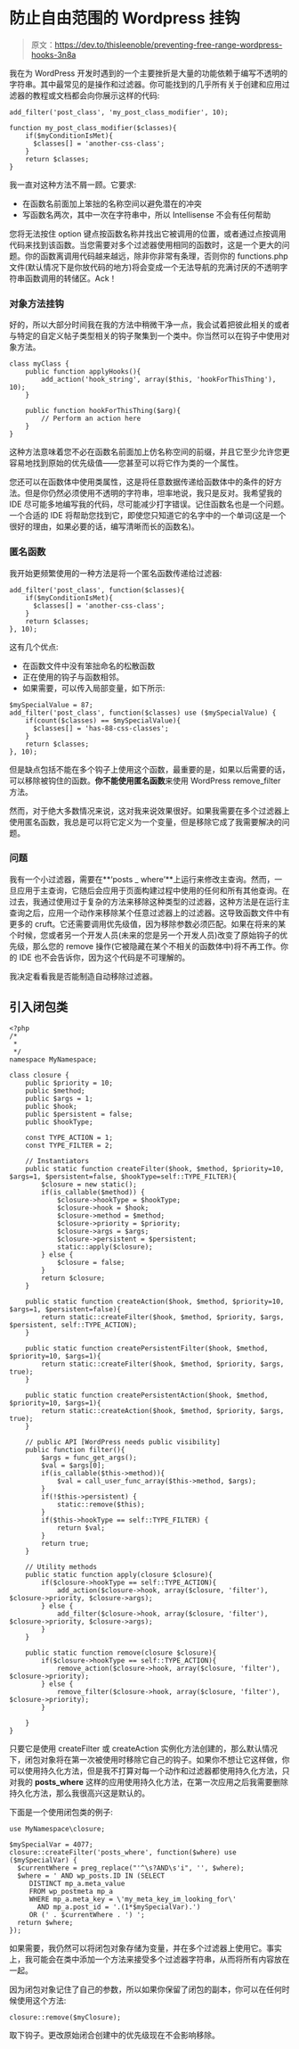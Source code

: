 # 防止自由范围的 Wordpress 挂钩

> 原文：<https://dev.to/thisleenoble/preventing-free-range-wordpress-hooks-3n8a>

我在为 WordPress 开发时遇到的一个主要挫折是大量的功能依赖于编写不透明的字符串。其中最常见的是操作和过滤器。你可能找到的几乎所有关于创建和应用过滤器的教程或文档都会向你展示这样的代码:

```
add_filter('post_class', 'my_post_class_modifier', 10);

function my_post_class_modifier($classes){
    if($myConditionIsMet){
      $classes[] = 'another-css-class';
    }
    return $classes;
} 
```

我一直对这种方法不屑一顾。它要求:

*   在函数名前面加上笨拙的名称空间以避免潜在的冲突
*   写函数名两次，其中一次在字符串中，所以 Intellisense 不会有任何帮助

您将无法按住 option 键点按函数名称并找出它被调用的位置，或者通过点按调用代码来找到该函数。当您需要对多个过滤器使用相同的函数时，这是一个更大的问题。你的函数离调用代码越来越远，除非你非常有条理，否则你的 functions.php 文件(默认情况下是你放代码的地方)将会变成一个无法导航的充满讨厌的不透明字符串函数调用的转储区。Ack！

### 对象方法挂钩

好的，所以大部分时间我在我的方法中稍微干净一点，我会试着把彼此相关的或者与特定的自定义帖子类型相关的钩子聚集到一个类中。你当然可以在钩子中使用对象方法。

```
class myClass {
    public function applyHooks(){
        add_action('hook_string', array($this, 'hookForThisThing'), 10);
    }

    public function hookForThisThing($arg){
        // Perform an action here
    }
} 
```

这种方法意味着您不必在函数名前面加上仿名称空间的前缀，并且它至少允许您更容易地找到原始的优先级值——您甚至可以将它作为类的一个属性。

您还可以在函数体中使用类属性，这是将任意数据传递给函数体中的条件的好方法。但是你仍然必须使用不透明的字符串，坦率地说，我只是反对。我希望我的 IDE 尽可能多地编写我的代码，尽可能减少打字错误。记住函数名也是一个问题。一个合适的 IDE 将帮助您找到它，即使您只知道它的名字中的一个单词(这是一个很好的理由，如果必要的话，编写清晰而长的函数名)。

### 匿名函数

我开始更频繁使用的一种方法是将一个匿名函数传递给过滤器:

```
add_filter('post_class', function($classes){
    if($myConditionIsMet){
      $classes[] = 'another-css-class';
    }
    return $classes;
}, 10); 
```

这有几个优点:

*   在函数文件中没有笨拙命名的松散函数
*   正在使用的钩子与函数相邻。
*   如果需要，可以传入局部变量，如下所示:

```
$mySpecialValue = 87;
add_filter('post_class', function($classes) use ($mySpecialValue) {
    if(count($classes) == $mySpecialValue){
      $classes[] = 'has-88-css-classes';
    }
    return $classes;
}, 10); 
```

但是缺点包括不能在多个钩子上使用这个函数，最重要的是，如果以后需要的话，可以移除被钩住的函数。**你不能使用匿名函数**来使用 WordPress remove_filter 方法。

然而，对于绝大多数情况来说，这对我来说效果很好。如果我需要在多个过滤器上使用匿名函数，我总是可以将它定义为一个变量，但是移除它成了我需要解决的问题。

### 问题

我有一个小过滤器，需要在**‘posts _ where’**上运行来修改主查询。然而，一旦应用于主查询，它随后会应用于页面构建过程中使用的任何和所有其他查询。在过去，我通过使用过于复杂的方法来移除这种类型的过滤器，这种方法是在运行主查询之后，应用一个动作来移除某个任意过滤器上的过滤器。这导致函数文件中有更多的 cruft。它还需要调用优先级值，因为移除参数必须匹配。如果在将来的某个时候，您或者另一个开发人员(未来的您是另一个开发人员)改变了原始钩子的优先级，那么您的 remove 操作(它被隐藏在某个不相关的函数体中)将不再工作。你的 IDE 也不会告诉你，因为这个代码是不可理解的。

我决定看看我是否能制造自动移除过滤器。

## 引入闭包类

```
<?php
/*
 *
 */
namespace MyNamespace;

class closure {
    public $priority = 10;
    public $method;
    public $args = 1;
    public $hook;
    public $persistent = false;
    public $hookType;

    const TYPE_ACTION = 1;
    const TYPE_FILTER = 2;

    // Instantiators
    public static function createFilter($hook, $method, $priority=10, $args=1, $persistent=false, $hookType=self::TYPE_FILTER){
        $closure = new static();
        if(is_callable($method)) {
            $closure->hookType = $hookType;
            $closure->hook = $hook;
            $closure->method = $method;
            $closure->priority = $priority;
            $closure->args = $args;
            $closure->persistent = $persistent;
            static::apply($closure);
        } else {
            $closure = false;
        }
        return $closure;
    }

    public static function createAction($hook, $method, $priority=10, $args=1, $persistent=false){
        return static::createFilter($hook, $method, $priority, $args, $persistent, self::TYPE_ACTION);
    }

    public static function createPersistentFilter($hook, $method, $priority=10, $args=1){
        return static::createFilter($hook, $method, $priority, $args, true);
    }

    public static function createPersistentAction($hook, $method, $priority=10, $args=1){
        return static::createAction($hook, $method, $priority, $args, true);
    }

    // public API [WordPress needs public visibility]
    public function filter(){
        $args = func_get_args();
        $val = $args[0];
        if(is_callable($this->method)){
            $val = call_user_func_array($this->method, $args);
        }
        if(!$this->persistent) {
            static::remove($this);
        }
        if($this->hookType == self::TYPE_FILTER) {
            return $val;
        }
        return true;
    }

    // Utility methods
    public static function apply(closure $closure){
        if($closure->hookType == self::TYPE_ACTION){
            add_action($closure->hook, array($closure, 'filter'), $closure->priority, $closure->args);
        } else {
            add_filter($closure->hook, array($closure, 'filter'), $closure->priority, $closure->args);
        }
    }

    public static function remove(closure $closure){
        if($closure->hookType == self::TYPE_ACTION){
            remove_action($closure->hook, array($closure, 'filter'), $closure->priority);
        } else {
            remove_filter($closure->hook, array($closure, 'filter'), $closure->priority);
        }

    }
} 
```

只要它是使用 createFilter 或 createAction 实例化方法创建的，那么默认情况下，闭包对象将在第一次被使用时移除它自己的钩子。如果你不想让它这样做，你可以使用持久化方法，但是我不打算对每一个动作和过滤器都使用持久化方法，只对我的 **posts_where** 这样的应用使用持久化方法，在第一次应用之后我需要删除持久化方法，那么我很高兴这是默认的。

下面是一个使用闭包类的例子:

```
use MyNamespace\closure;

$mySpecialVar = 4077;
closure::createFilter('posts_where', function($where) use ($mySpecialVar) {
  $currentWhere = preg_replace("'^\s?AND\s'i", '', $where);
  $where = ' AND wp_posts.ID IN (SELECT 
     DISTINCT mp_a.meta_value
     FROM wp_postmeta mp_a
     WHERE mp_a.meta_key = \'my_meta_key_im_looking_for\'
       AND mp_a.post_id = '.(1*$mySpecialVar).') 
     OR (' . $currentWhere . ') ';
  return $where;
}); 
```

如果需要，我仍然可以将闭包对象存储为变量，并在多个过滤器上使用它。事实上，我可能会在类中添加一个方法来接受多个过滤器字符串，从而将所有内容放在一起。

因为闭包对象记住了自己的参数，所以如果你保留了闭包的副本，你可以在任何时候使用这个方法:

```
closure::remove($myClosure); 
```

取下钩子。更改原始闭合创建中的优先级现在不会影响移除。